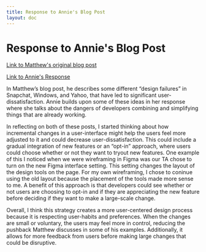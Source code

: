 ```yaml
---
title: Response to Annie's Blog Post
layout: doc
---
```


# Response to Annie's Blog Post

<a href=https://msequeir.github.io/portfolio-msequeir/blogs/blog3.html>Link to Matthew's original blog post</a>

<a href=https://fleuriie.github.io/portfolio-aw4ng/blogs/blog1.html>Link to Annie's Response</a>

In Matthew’s blog post, he describes some different “design failures” in Snapchat, Windows, and Yahoo, that have led to significant user-dissatisfaction. Annie builds upon some of these ideas in her response where she talks about the dangers of developers combining and simplifying things that are already working.

In reflecting on both of these posts, I started thinking about how incremental changes in a user-interface might help the users feel more adjusted to it and could decrease user-dissatisfaction. This could include a gradual integration of new features or an “opt-in” approach, where users could choose whether or not they want to tryout new features. One example of this I noticed when we were wireframing in Figma was our TA chose to turn on the new Figma interface setting. This setting changes the layout of the design tools on the page. For my own wireframing, I chose to coninue using the old layout because the placement of the tools made more sense to me. A benefit of this approach is that developers could see whether or not users are choosing to opt-in and if they are appreciating the new feature before deciding if they want to make a large-scale change.

Overall, I think this strategy creates a more user-centered design process because it is respecting user-habits and preferences. When the changes are small or voluntary, the users may feel more in control, reducing the pushback Matthew discusses in some of his examples. Additionally, it allows for more feedback from users before making large changes that could be disruptive.
